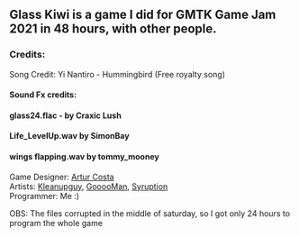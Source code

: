 ## Glass Kiwi is a game I did for GMTK Game Jam 2021 in 48 hours, with other people.
### Credits:
Song Credit: Yi Nantiro - Hummingbird (Free royalty song)

#### Sound Fx credits: 

#### glass24.flac - by Craxic Lush

#### Life_LevelUp.wav by SimonBay 

#### wings flapping.wav by tommy_mooney

Game Designer: [Artur Costa](https://arturhcosta.itch.io/)  
Artists: [Kleanupguy](https://kleanupguy32123.itch.io/), [GooooMan](https://gooooman.itch.io/), [Syruption](https://syruption.itch.io/)  
Programmer: Me :)

OBS: The files corrupted in the middle of saturday, so I got only 24 hours to program the whole game
